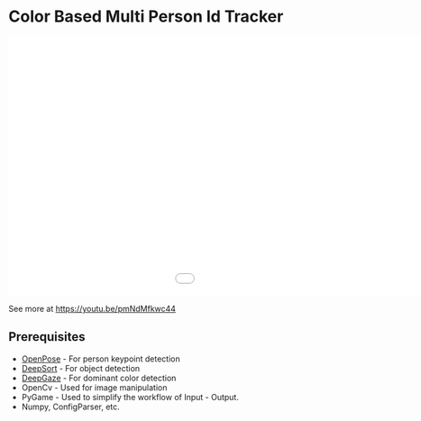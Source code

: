 # Color Based Multi Person Id Tracker

<iframe src='//gifs.com/embed/close-up-camera-using-object-tracking-yo43qn' frameborder='0' scrolling='no' width='1280px' height='460px' style='-webkit-backface-visibility: hidden;-webkit-transform: scale(1);' ></iframe>

See more at https://youtu.be/pmNdMfkwc44

## Prerequisites
* [OpenPose](https://github.com/CMU-Perceptual-Computing-Lab/openpose) - For person keypoint detection
* [DeepSort]() - For object detection
* [DeepGaze]() - For dominant color detection
* OpenCv - Used for image manipulation
* PyGame - Used to simplify the workflow of Input - Output.
* Numpy, ConfigParser, etc.

